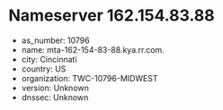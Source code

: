 # Nameserver 162.154.83.88

* as_number: 10796
* name: mta-162-154-83-88.kya.rr.com.
* city: Cincinnati
* country: US
* organization: TWC-10796-MIDWEST
* version: Unknown
* dnssec: Unknown

